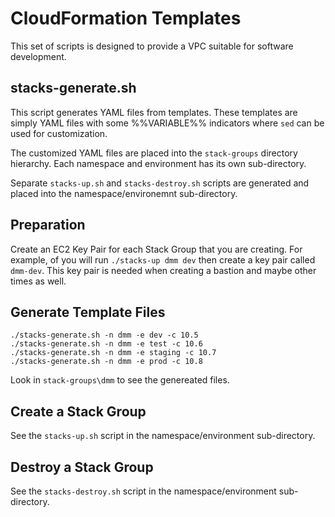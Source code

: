 # CloudFormation Templates

This set of scripts is designed to provide a VPC suitable for software
development.

## stacks-generate.sh

This script generates YAML files from templates. These templates are simply
YAML files with some %%VARIABLE%% indicators where `sed` can be used for
customization.

The customized YAML files are placed into the `stack-groups` directory
hierarchy. Each namespace and environment has its own sub-directory.

Separate `stacks-up.sh` and `stacks-destroy.sh` scripts are generated and
placed into the namespace/environemnt sub-directory.

## Preparation

Create an EC2 Key Pair for each Stack Group that you are creating. For example,
of you will run `./stacks-up dmm dev` then create a key pair called `dmm-dev`.
This key pair is needed when creating a bastion and maybe other times as well.

## Generate Template Files

```
./stacks-generate.sh -n dmm -e dev -c 10.5
./stacks-generate.sh -n dmm -e test -c 10.6
./stacks-generate.sh -n dmm -e staging -c 10.7
./stacks-generate.sh -n dmm -e prod -c 10.8
```

Look in `stack-groups\dmm` to see the genereated files.

## Create a Stack Group

See the `stacks-up.sh` script in the namespace/environment sub-directory.

## Destroy a Stack Group

See the `stacks-destroy.sh` script in the namespace/environment sub-directory.
